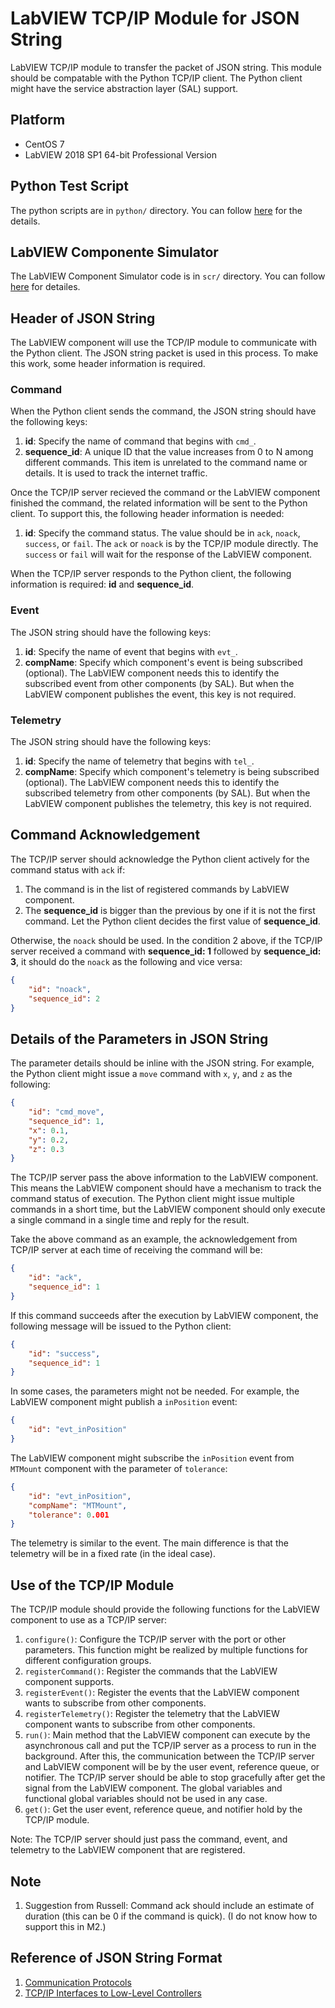 # LabVIEW TCP/IP Module for JSON String

LabVIEW TCP/IP module to transfer the packet of JSON string.
This module should be compatable with the Python TCP/IP client.
The Python client might have the service abstraction layer (SAL) support.

## Platform

- CentOS 7
- LabVIEW 2018 SP1 64-bit Professional Version

## Python Test Script

The python scripts are in `python/` directory.
You can follow [here](python/README.md) for the details.

## LabVIEW Componente Simulator

The LabVIEW Component Simulator code is in `scr/` directory.
You can follow [here](src/README.md) for detailes.

## Header of JSON String

The LabVIEW component will use the TCP/IP module to communicate with the Python client.
The JSON string packet is used in this process.
To make this work, some header information is required.

### Command

When the Python client sends the command, the JSON string should have the following keys:

1. **id**: Specify the name of command that begins with `cmd_`.
2. **sequence_id**: A unique ID that the value increases from 0 to N among different commands.
This item is unrelated to the command name or details.
It is used to track the internet traffic.

Once the TCP/IP server recieved the command or the LabVIEW component finished the command, the related information will be sent to the Python client.
To support this, the following header information is needed:

1. **id**: Specify the command status.
The value should be in `ack`, `noack`, `success`, or `fail`.
The `ack` or `noack` is by the TCP/IP module directly.
The `success` or `fail` will wait for the response of the LabVIEW component.

When the TCP/IP server responds to the Python client, the following information is required: **id** and **sequence_id**.

### Event

The JSON string should have the following keys:

1. **id**: Specify the name of event that begins with `evt_`.
2. **compName**: Specify which component's event is being subscribed (optional).
The LabVIEW component needs this to identify the subscribed event from other components (by SAL).
But when the LabVIEW component publishes the event, this key is not required.

### Telemetry

The JSON string should have the following keys:

1. **id**: Specify the name of telemetry that begins with `tel_`.
2. **compName**: Specify which component's telemetry is being subscribed (optional).
The LabVIEW component needs this to identify the subscribed telemetry from other components (by SAL).
But when the LabVIEW component publishes the telemetry, this key is not required.

## Command Acknowledgement

The TCP/IP server should acknowledge the Python client actively for the command status with `ack` if:

1. The command is in the list of registered commands by LabVIEW component.
2. The **sequence_id** is bigger than the previous by one if it is not the first command.
Let the Python client decides the first value of **sequence_id**.

Otherwise, the `noack` should be used.
In the condition 2 above, if the TCP/IP server received a command with **sequence_id: 1** followed by **sequence_id: 3**, it should do the `noack` as the following and vice versa:

```json
{
    "id": "noack",
    "sequence_id": 2
}
```

## Details of the Parameters in JSON String

The parameter details should be inline with the JSON string.
For example, the Python client might issue a `move` command with `x`, `y`, and `z` as the following:

```json
{
    "id": "cmd_move",
    "sequence_id": 1,
    "x": 0.1,
    "y": 0.2,
    "z": 0.3
}
```

The TCP/IP server pass the above information to the LabVIEW component.
This means the LabVIEW component should have a mechanism to track the command status of execution.
The Python client might issue multiple commands in a short time, but the LabVIEW component should only execute a single command in a single time and reply for the result.

Take the above command as an example, the acknowledgement from TCP/IP server at each time of receiving the command will be:

```json
{
    "id": "ack",
    "sequence_id": 1
}
```

If this command succeeds after the execution by LabVIEW component, the following message will be issued to the Python client:

```json
{
    "id": "success",
    "sequence_id": 1
}
```

In some cases, the parameters might not be needed.
For example, the LabVIEW component might publish a `inPosition` event:

```json
{
    "id": "evt_inPosition"
}
```

The LabVIEW component might subscribe the `inPosition` event from `MTMount` component with the parameter of `tolerance`:

```json
{
    "id": "evt_inPosition",
    "compName": "MTMount",
    "tolerance": 0.001
}
```

The telemetry is similar to the event.
The main difference is that the telemetry will be in a fixed rate (in the ideal case).

## Use of the TCP/IP Module

The TCP/IP module should provide the following functions for the LabVIEW component to use as a TCP/IP server:

1. `configure()`: Configure the TCP/IP server with the port or other parameters.
This function might be realized by multiple functions for different configuration groups.
2. `registerCommand()`: Register the commands that the LabVIEW component supports.
3. `registerEvent()`: Register the events that the LabVIEW component wants to subscribe from other components.
4. `registerTelemetry()`: Register the telemetry that the LabVIEW component wants to subscribe from other components.
5. `run()`: Main method that the LabVIEW component can execute by the asynchronous call and put the TCP/IP server as a process to run in the background.
After this, the communication between the TCP/IP server and LabVIEW component will be by the user event, reference queue, or notifier.
The TCP/IP server should be able to stop gracefully after get the signal from the LabVIEW component.
The global variables and functional global variables should not be used in any case.
6. `get()`: Get the user event, reference queue, and notifier hold by the TCP/IP module.

Note: The TCP/IP server should just pass the command, event, and telemetry to the LabVIEW component that are registered.

## Note

1. Suggestion from Russell: Command ack should include an estimate of duration (this can be 0 if the command is quick).
(I do not know how to support this in M2.)

## Reference of JSON String Format

1. [Communication Protocols](https://ts-mtdome.lsst.io/protocols.html#json-schemas)
2. [TCP/IP Interfaces to Low-Level Controllers](https://confluence.lsstcorp.org/pages/viewpage.action?pageId=140284619)
